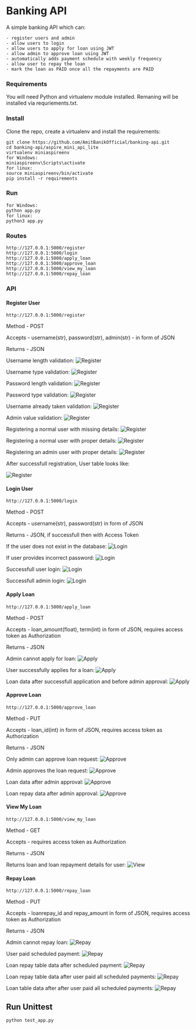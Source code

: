 
# Banking API

A simple banking API which can:

    - register users and admin
    - allow users to login
    - allow users to apply for loan using JWT
    - allow admin to approve loan using JWT
    - automatically adds payment schedule with weekly frequency
    - allow user to repay the loan
    - mark the loan as PAID once all the repayments are PAID

### Requirements

You will need Python and virtualenv module installed. Remaning will be installed via requriements.txt.

### Install

Clone the repo, create a virtualenv and install the requirements:

```
git clone https://github.com/AmitBanikOfficial/banking-api.git
cd banking-api/aspire_mini_api_lite
virtualenv miniaspireenv
for Windows:
miniaspireenv\Scripts\activate
for linux:
source miniaspireenv/bin/activate
pip install -r requirements
```

### Run 

```
for Windows:
python app.py
for linux:
python3 app.py
```

### Routes

```
http://127.0.0.1:5000/register
http://127.0.0.1:5000/login
http://127.0.0.1:5000/apply_loan
http://127.0.0.1:5000/approve_loan
http://127.0.0.1:5000/view_my_loan
http://127.0.0.1:5000/repay_loan
```

### API

#### Register User

```
http://127.0.0.1:5000/register
```
Method  - POST

Accepts - username(str), password(str), admin(str) - in form of JSON

Returns - JSON

Username length validation:
![Register](screenshots/username_length_validation.png)

Username type validation:
![Register](screenshots/username_should_be_only_alphanumeric.png)

Password length validation:
![Register](screenshots/password_length_validation.png)

Password type validation:
![Register](screenshots/password_cannot_have_space.png)

Username already taken validation:
![Register](screenshots/username_is_already_taken.png)

Admin value validation:
![Register](screenshots/admin_can_be_yes_or_no.png)

Registering a normal user with missing details:
![Register](screenshots/register_normal_user_with_missing_details.png)

Registering a normal user with proper details:
![Register](screenshots/register_normal_user_with_proper_details.png)

Registering an admin user with proper details:
![Register](screenshots/admin_created.png)


After successfull registration, User table looks like:

![Register](screenshots/user_data_in_table.png)


#### Login User

```
http://127.0.0.1:5000/login
```

Method  - POST 

Accepts - username(str), password(str) in form of JSON

Returns - JSON, if successfull then with Access Token

If the user does not exist in the database:
![Login](screenshots/login_user_does_not_exist.png)

If user provides incorrect password:
![Login](screenshots/login_user_with_incorrect_password.png)

Successfull user login:
![Login](screenshots/login_user_does_not_have_loan_data.png)

Successfull admin login:
![Login](screenshots/login_admin_user.png)


#### Apply Loan

```
http://127.0.0.1:5000/apply_loan
```

Method  - POST 

Accepts - loan_amount(float), term(int) in form of JSON, requires access token as Authorization

Returns - JSON

Admin cannot apply for loan:
![Apply](screenshots/admin_cant_apply_loan.png)

User successfully applies for a loan:
![Apply](screenshots/loan_application_submitted_successfully.png)


Loan data after successfull application and before admin approval:
![Apply](screenshots/loan_data_after_application_before_admin_approval.png)


#### Approve Loan

```
http://127.0.0.1:5000/approve_loan
```

Method  - PUT 

Accepts - loan_id(int) in form of JSON, requires access token as Authorization

Returns - JSON


Only admin can approve loan request:
![Approve](screenshots/only_admin_can_approve_loan_request.png)


Admin approves the loan request:
![Approve](screenshots/loan_has_been_approved.png)

Loan data after admin approval:
![Approve](screenshots/loan_data_table_after_loan_has_been_approved.png)


Loan repay data after admin approval:
![Approve](screenshots/loanrepay_data_table_after_loan_has_been_approved.png)



#### View My Loan

```
http://127.0.0.1:5000/view_my_loan
```

Method  - GET 

Accepts - requires access token as Authorization

Returns - JSON

Returns loan and loan repayment details for user:
![View](screenshots/user_can_see_their_loan_details.png)


#### Repay Loan

```
http://127.0.0.1:5000/repay_loan
```

Method  - PUT 

Accepts - loanrepay_id and repay_amount in form of JSON, requires access token as Authorization

Returns - JSON

Admin cannot repay loan:
![Repay](screenshots/when_admin_tries_repay_loan.png)


User paid scheduled payment:
![Repay](screenshots/user_paid_1st_payment.png)

Loan repay table data after scheduled payment:
![Repay](screenshots/repay_table_data_after_user_paid_1st_payment.png)

Loan repay table data after user paid all scheduled payments:
![Repay](screenshots/repay_table_data_after_user_paid_all_payment.png)

Loan table data after after user paid all scheduled payments:
![Repay](screenshots/loan_table_data_after_user_paid_all_payment.png)




## Run Unittest

```
python test_app.py
```
















